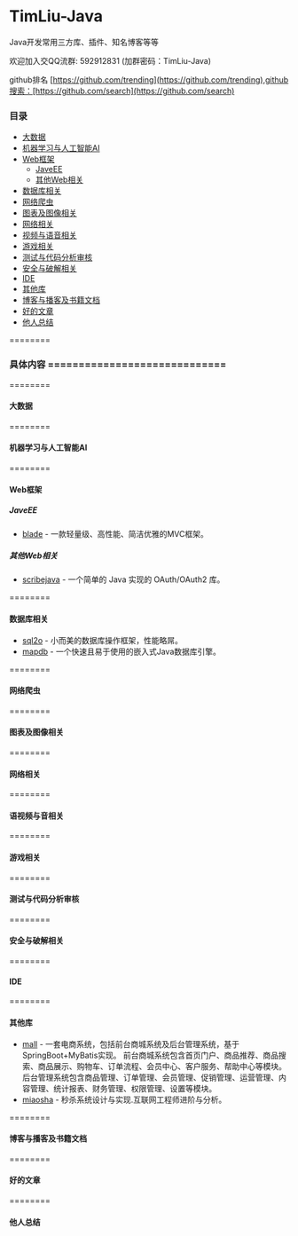 # TimLiu-Java
Java开发常用三方库、插件、知名博客等等

欢迎加入交QQ流群:  592912831 (加群密码：TimLiu-Java)

github排名 [https://github.com/trending](https://github.com/trending),github搜索：[https://github.com/search](https://github.com/search)
###  目录
- [大数据](#大数据)
- [机器学习与人工智能AI](#机器学习与人工智能AI)
- [Web框架](#Web框架)
    - [JaveEE](#JaveEE)
    - [其他Web相关](#其他Web相关)
- [数据库相关](#数据库相关)
- [网络爬虫](#网络爬虫)
- [图表及图像相关](#图表及图像相关)
- [网络相关](#网络相关)
- [视频与语音相关](#语视频与音相关)
- [游戏相关](#游戏相关)
- [测试与代码分析审核](#测试与代码分析审核)
- [安全与破解相关](#安全与破解相关)
- [IDE](#IDE)
- [其他库](#其他库)
- [博客与播客及书籍文档](#博客与播客及书籍文档)
- [好的文章](#好的文章)
- [他人总结](#他人总结)

========
### 具体内容 =============================
========
#### 大数据

========
#### 机器学习与人工智能AI

========
#### Web框架
##### JaveEE
 * [blade](https://github.com/lets-blade/blade) - 一款轻量级、高性能、简洁优雅的MVC框架。

##### 其他Web相关
 * [scribejava](https://github.com/scribejava/scribejava) - 一个简单的 Java 实现的 OAuth/OAuth2 库。

========
#### 数据库相关
 * [sql2o](https://github.com/aaberg/sql2o) - 小而美的数据库操作框架，性能略屌。
 * [mapdb](https://github.com/jankotek/mapdb) - 一个快速且易于使用的嵌入式Java数据库引擎。

========
#### 网络爬虫

========
#### 图表及图像相关

========
#### 网络相关

========
#### 语视频与音相关

========
#### 游戏相关

========
#### 测试与代码分析审核

========
#### 安全与破解相关

========
#### IDE

========
#### 其他库
 * [mall](https://github.com/macrozheng/mall) - 一套电商系统，包括前台商城系统及后台管理系统，基于SpringBoot+MyBatis实现。 前台商城系统包含首页门户、商品推荐、商品搜索、商品展示、购物车、订单流程、会员中心、客户服务、帮助中心等模块。 后台管理系统包含商品管理、订单管理、会员管理、促销管理、运营管理、内容管理、统计报表、财务管理、权限管理、设置等模块。
 * [miaosha](https://github.com/qiurunze123/miaosha) - 秒杀系统设计与实现.互联网工程师进阶与分析。

========
#### 博客与播客及书籍文档

========
#### 好的文章

========
#### 他人总结
